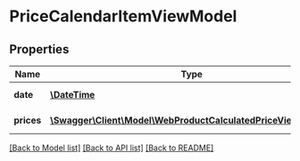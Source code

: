 # PriceCalendarItemViewModel

## Properties
Name | Type | Description | Notes
------------ | ------------- | ------------- | -------------
**date** | [**\DateTime**](\DateTime.md) | Gets date info. | [optional] 
**prices** | [**\Swagger\Client\Model\WebProductCalculatedPriceViewModel[]**](WebProductCalculatedPriceViewModel.md) | Gets price info. | [optional] 

[[Back to Model list]](../../README.md#documentation-for-models) [[Back to API list]](../../README.md#documentation-for-api-endpoints) [[Back to README]](../../README.md)

